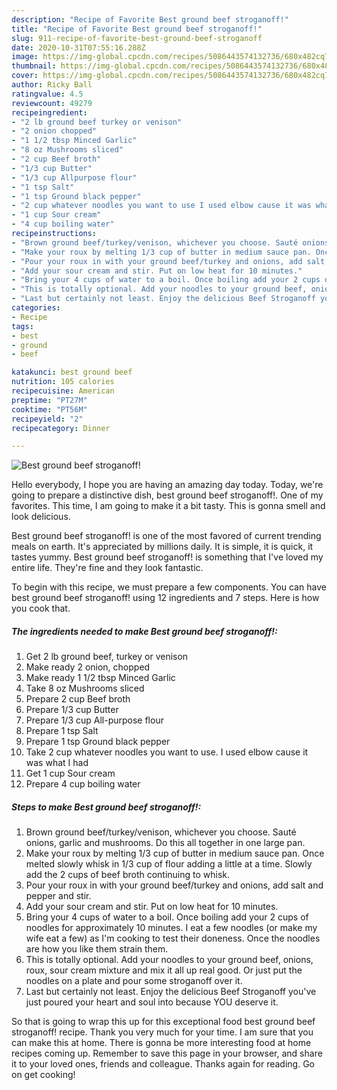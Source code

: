 ```yaml
---
description: "Recipe of Favorite Best ground beef stroganoff!"
title: "Recipe of Favorite Best ground beef stroganoff!"
slug: 911-recipe-of-favorite-best-ground-beef-stroganoff
date: 2020-10-31T07:55:16.288Z
image: https://img-global.cpcdn.com/recipes/5086443574132736/680x482cq70/best-ground-beef-stroganoff-recipe-main-photo.jpg
thumbnail: https://img-global.cpcdn.com/recipes/5086443574132736/680x482cq70/best-ground-beef-stroganoff-recipe-main-photo.jpg
cover: https://img-global.cpcdn.com/recipes/5086443574132736/680x482cq70/best-ground-beef-stroganoff-recipe-main-photo.jpg
author: Ricky Ball
ratingvalue: 4.5
reviewcount: 49279
recipeingredient:
- "2 lb ground beef turkey or venison"
- "2 onion chopped"
- "1 1/2 tbsp Minced Garlic"
- "8 oz Mushrooms sliced"
- "2 cup Beef broth"
- "1/3 cup Butter"
- "1/3 cup Allpurpose flour"
- "1 tsp Salt"
- "1 tsp Ground black pepper"
- "2 cup whatever noodles you want to use I used elbow cause it was what I had"
- "1 cup Sour cream"
- "4 cup boiling water"
recipeinstructions:
- "Brown ground beef/turkey/venison, whichever you choose. Sauté onions, garlic and mushrooms. Do this all together in one large pan."
- "Make your roux by melting 1/3 cup of butter in medium sauce pan. Once melted slowly whisk in 1/3 cup of flour adding a little at a time. Slowly add the 2 cups of beef broth continuing to whisk."
- "Pour your roux in with your ground beef/turkey and onions, add salt and pepper and stir."
- "Add your sour cream and stir. Put on low heat for 10 minutes."
- "Bring your 4 cups of water to a boil. Once boiling add your 2 cups of noodles for approximately 10 minutes. I eat a few noodles (or make my wife eat a few) as I&#39;m cooking to test their doneness. Once the noodles are how you like them strain them."
- "This is totally optional. Add your noodles to your ground beef, onions, roux, sour cream mixture and mix it all up real good. Or just put the noodles on a plate and pour some stroganoff over it."
- "Last but certainly not least. Enjoy the delicious Beef Stroganoff you&#39;ve just poured your heart and soul into because YOU deserve it."
categories:
- Recipe
tags:
- best
- ground
- beef

katakunci: best ground beef 
nutrition: 105 calories
recipecuisine: American
preptime: "PT27M"
cooktime: "PT56M"
recipeyield: "2"
recipecategory: Dinner

---
```



![Best ground beef stroganoff!](https://img-global.cpcdn.com/recipes/5086443574132736/680x482cq70/best-ground-beef-stroganoff-recipe-main-photo.jpg)

Hello everybody, I hope you are having an amazing day today. Today, we're going to prepare a distinctive dish, best ground beef stroganoff!. One of my favorites. This time, I am going to make it a bit tasty. This is gonna smell and look delicious.

Best ground beef stroganoff! is one of the most favored of current trending meals on earth. It's appreciated by millions daily. It is simple, it is quick, it tastes yummy. Best ground beef stroganoff! is something that I've loved my entire life. They're fine and they look fantastic.




To begin with this recipe, we must prepare a few components. You can have best ground beef stroganoff! using 12 ingredients and 7 steps. Here is how you cook that.

<!--inarticleads1-->

##### The ingredients needed to make Best ground beef stroganoff!:

1. Get 2 lb ground beef, turkey or venison
1. Make ready 2 onion, chopped
1. Make ready 1 1/2 tbsp Minced Garlic
1. Take 8 oz Mushrooms sliced
1. Prepare 2 cup Beef broth
1. Prepare 1/3 cup Butter
1. Prepare 1/3 cup All-purpose flour
1. Prepare 1 tsp Salt
1. Prepare 1 tsp Ground black pepper
1. Take 2 cup whatever noodles you want to use. I used elbow cause it was what I had
1. Get 1 cup Sour cream
1. Prepare 4 cup boiling water




<!--inarticleads2-->

##### Steps to make Best ground beef stroganoff!:

1. Brown ground beef/turkey/venison, whichever you choose. Sauté onions, garlic and mushrooms. Do this all together in one large pan.
1. Make your roux by melting 1/3 cup of butter in medium sauce pan. Once melted slowly whisk in 1/3 cup of flour adding a little at a time. Slowly add the 2 cups of beef broth continuing to whisk.
1. Pour your roux in with your ground beef/turkey and onions, add salt and pepper and stir.
1. Add your sour cream and stir. Put on low heat for 10 minutes.
1. Bring your 4 cups of water to a boil. Once boiling add your 2 cups of noodles for approximately 10 minutes. I eat a few noodles (or make my wife eat a few) as I&#39;m cooking to test their doneness. Once the noodles are how you like them strain them.
1. This is totally optional. Add your noodles to your ground beef, onions, roux, sour cream mixture and mix it all up real good. Or just put the noodles on a plate and pour some stroganoff over it.
1. Last but certainly not least. Enjoy the delicious Beef Stroganoff you&#39;ve just poured your heart and soul into because YOU deserve it.




So that is going to wrap this up for this exceptional food best ground beef stroganoff! recipe. Thank you very much for your time. I am sure that you can make this at home. There is gonna be more interesting food at home recipes coming up. Remember to save this page in your browser, and share it to your loved ones, friends and colleague. Thanks again for reading. Go on get cooking!
